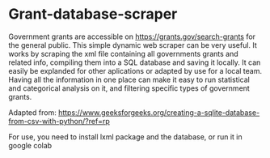 # Grant-database-scraper

Government grants are accessible on https://grants.gov/search-grants for the general public. This simple dynamic web scraper can be very useful. It works by scraping the xml file containing all governments grants and related info, compiling them into a SQL database and saving it locally. It can easily be explanded for other aplications or adapted by use for a local team. Having all the information in one place can make it easy to run statistical and categorical analysis on it, and filtering specific types of government grants.

Adapted from: https://www.geeksforgeeks.org/creating-a-sqlite-database-from-csv-with-python/?ref=rp

For use, you need to install lxml package and the database, or run it in google colab

